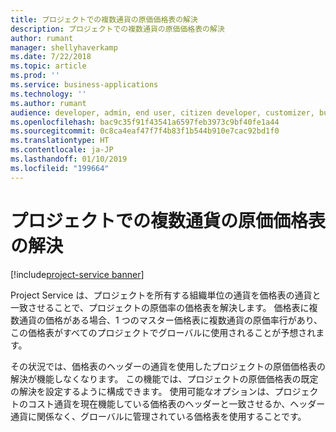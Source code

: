 ```yaml
---
title: プロジェクトでの複数通貨の原価価格表の解決
description: プロジェクトでの複数通貨の原価価格表の解決
author: rumant
manager: shellyhaverkamp
ms.date: 7/22/2018
ms.topic: article
ms.prod: ''
ms.service: business-applications
ms.technology: ''
ms.author: rumant
audience: developer, admin, end user, citizen developer, customizer, business analyst, IT pro
ms.openlocfilehash: bac9c35f91f43541a6597feb3973c9bf40fe1a44
ms.sourcegitcommit: 0c8ca4eaf47f7f4b83f1b544b910e7cac92bd1f0
ms.translationtype: HT
ms.contentlocale: ja-JP
ms.lasthandoff: 01/10/2019
ms.locfileid: "199664"
---
```

#  <a name="resolution-of-multi-currency-cost-price-list-on-projects"></a>プロジェクトでの複数通貨の原価価格表の解決 

[!include[project-service banner](../../../includes/project-service.md)]




Project Service は、プロジェクトを所有する組織単位の通貨を価格表の通貨と一致させることで、プロジェクトの原価率の価格表を解決します。 価格表に複数通貨の価格がある場合、1 つのマスター価格表に複数通貨の原価率行があり、この価格表がすべてのプロジェクトでグローバルに使用されることが予想されます。 

その状況では、価格表のヘッダーの通貨を使用したプロジェクトの原価価格表の解決が機能しなくなります。 この機能では、プロジェクトの原価価格表の既定の解決を設定するように構成できます。 使用可能なオプションは、プロジェクトのコスト通貨を現在機能している価格表のヘッダーと一致させるか、ヘッダー通貨に関係なく、グローバルに管理されている価格表を使用することです。  


